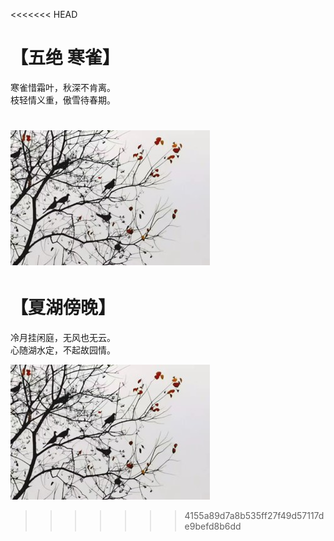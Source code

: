 <<<<<<< HEAD
# 【五绝 寒雀】

寒雀惜霜叶，秋深不肯离。  
枝轻情义重，傲雪待春期。

![](47.jpg)
=======
# 【夏湖傍晚】

冷月挂闲庭，无风也无云。  
心随湖水定，不起故园情。

![](47.jpg)
>>>>>>> 4155a89d7a8b535ff27f49d57117de9befd8b6dd
